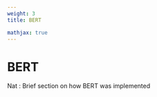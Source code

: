 ```yaml
---
weight: 3
title: BERT

mathjax: true
---
```


# BERT

<aside class="notice">
Nat : Brief section on how BERT was implemented
</aside>



